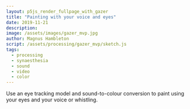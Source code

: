 ```yaml
---
layout: p5js_render_fullpage_with_gazer
title: "Painting with your voice and eyes"
date: 2019-11-21
description: 
image: /assets/images/gazer_mvp.jpg
author: Magnus Hambleton
script: /assets/processing/gazer_mvp/sketch.js
tags: 
  - processing
  - synaesthesia
  - sound
  - video
  - color
---
```

Use an eye tracking model and sound-to-colour conversion to paint using your eyes and your voice or whistling.

